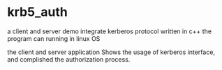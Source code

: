 # krb5_auth
a client and server demo integrate kerberos protocol written in c++
the program can running in linux OS

the client and server application Shows the usage of kerberos interface, and complished the authorization process.
